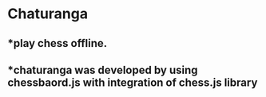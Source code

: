 # Chaturanga
## *play chess offline. 
## *chaturanga was developed by using chessbaord.js with integration of chess.js library
